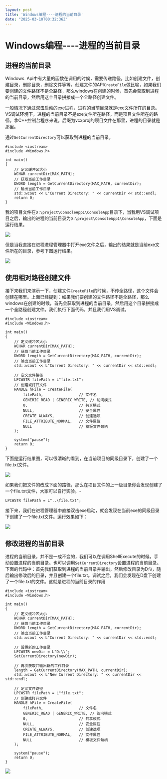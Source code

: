 ```yaml
---
layout: post
title: 'Windows编程----进程的当前目录'
date: "2025-03-10T00:32:36Z"
---
```

Windows编程----进程的当前目录
====================

进程的当前目录
-------

Windows  Api中有大量的函数在调用的时候，需要传递路径。比如创建文件，创建目录，删除目录，删除文件等等。创建文件的API`CreateFile`做比喻，如果我们要创建的文件路径不是全路径，那么windows在创建的时候，首先会获取到进程的当前目录，然后用这个目录拼接成一个全路径创建文件。

一般情况下通过双击启动的exe进程，进程的当前目录就是exe文件所在的目录。VS调试环境下，进程的当前目录不是exe文件所在路径，而是项目文件所在的路径。拿C++控制台程序来说，后缀为vcxproj的项目文件在那里，进程的目录就是那里。

通过`GetCurrentDirectory`可以获取到进程的当前目录。

    #include <iostream>
    #include <Windows.h>
    
    int main()
    {
        // 定义缓冲区大小
        WCHAR currentDir[MAX_PATH];
        // 获取当前工作目录
        DWORD length = GetCurrentDirectory(MAX_PATH, currentDir);
        // 输出当前工作目录
        std::wcout << L"Current Directory: " << currentDir << std::endl;
        return 0;
    }

我的项目文件在`D:\project\ConsoleApp1\ConsoleApp`目录下，当我用VS调试项目之后，输出的进程的当前目录为`D:\project\ConsoleApp1\ConsoleApp`，下面是运行结果。

![](https://img2024.cnblogs.com/blog/665785/202503/665785-20250309194054051-1815979582.png)

但是当我直接在进程进程管理器中打开exe文件之后，输出的结果就是当前exe文件所在的目录，参考下图运行结果。

![](https://img2024.cnblogs.com/blog/665785/202503/665785-20250309194054083-497570383.png)

使用相对路径创建文件
----------

接下来我们来演示一下，创建文件`CreateFile`的时候，不传全路径，这个文件会创建在哪里。上面已经提到：如果我们要创建的文件路径不是全路径，那么windows在创建的时候，首先会获取到进程的当前目录，然后用这个目录拼接成一个全路径创建文件。我们执行下面代码，并且我们用VS调试。

    #include <iostream>
    #include <Windows.h>
    
    int main()
    {
        // 定义缓冲区大小
        WCHAR currentDir[MAX_PATH];
        // 获取当前工作目录
        DWORD length = GetCurrentDirectory(MAX_PATH, currentDir);
        // 输出当前工作目录
        std::wcout << L"Current Directory: " << currentDir << std::endl;
    
        // 定义文件路径
        LPCWSTR filePath = L"file.txt";
        // 创建或打开文件
        HANDLE hFile = CreateFile(
            filePath,                // 文件名
            GENERIC_READ | GENERIC_WRITE, // 访问模式
            0,                       // 共享模式
            NULL,                    // 安全属性
            CREATE_ALWAYS,           // 创建选项
            FILE_ATTRIBUTE_NORMAL,   // 文件属性
            NULL                     // 模板文件句柄
        );
    
    	system("pause");
        return 0;
    }

下面是运行结果图，可以很清晰的看到，在当前项目的同级目录下，创建了一个file.txt文件。

![](https://img2024.cnblogs.com/blog/665785/202503/665785-20250309194054020-510974758.png)

如果我们把文件的改成下面的路径，那么在项目文件的上一级目录你会发现创建了一个file.txt文件，大家可以自行实验。-

    LPCWSTR filePath = L"..\file.txt";

接下来，我们在进程管理器中直接双击exe启动，就会发现在当前exe的同级目录下创建了一个file.txt文件。运行效果如下：

![](https://img2024.cnblogs.com/blog/665785/202503/665785-20250309194053987-778615069.png)

修改进程的当前目录
---------

进程的当前目录，并不是一成不变的，我们可以在调用ShellExecute的时候，手动设置进程的当前目录。也可以调用`SetCurrentDirectory`设置进程的当前目录。下面的代码中：首先我们获取到进程的当前目录并输出，然后修改目录为D:\\\\，随后输出修改后的目录，并且创建一个file.txt。调试之后，我们会发现在D盘下创建了一个file.txt的文件。这就是进程的当前目录的作用

    #include <iostream>
    #include <Windows.h>
    
    int main()
    {
        // 定义缓冲区大小
        WCHAR currentDir[MAX_PATH];
        // 获取当前工作目录
        DWORD length = GetCurrentDirectory(MAX_PATH, currentDir);
        // 输出当前工作目录
        std::wcout << L"Current Directory: " << currentDir << std::endl;
    
        // 设置新的工作目录
        LPCWSTR newDir = L"D:\\";
        SetCurrentDirectory(newDir);
    
        // 再次获取并输出新的工作目录
        length = GetCurrentDirectory(MAX_PATH, currentDir);
        std::wcout << L"New Current Directory: " << currentDir << std::endl;
    
        // 定义文件路径
        LPCWSTR filePath = L"file.txt";
        // 创建或打开文件
        HANDLE hFile = CreateFile(
            filePath,                // 文件名
            GENERIC_READ | GENERIC_WRITE, // 访问模式
            0,                       // 共享模式
            NULL,                    // 安全属性
            CREATE_ALWAYS,           // 创建选项
            FILE_ATTRIBUTE_NORMAL,   // 文件属性
            NULL                     // 模板文件句柄
        );
    
    	system("pause");
        return 0;
    }

![](https://img2024.cnblogs.com/blog/665785/202503/665785-20250309194054115-33173731.png)